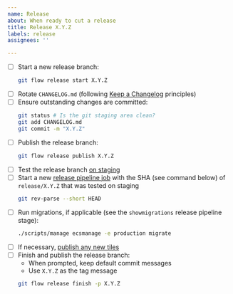 ```yaml
---
name: Release
about: When ready to cut a release
title: Release X.Y.Z
labels: release
assignees: ''

---
```


- [ ] Start a new release branch:
    ```bash
    git flow release start X.Y.Z
    ```
- [ ] Rotate `CHANGELOG.md` (following [Keep a Changelog](https://keepachangelog.com/) principles)
- [ ] Ensure outstanding changes are committed:
    ```bash
    git status # Is the git staging area clean?
    git add CHANGELOG.md
    git commit -m "X.Y.Z"
    ```
- [ ] Publish the release branch:
    ```bash
    git flow release publish X.Y.Z
    ```
- [ ] Test the release branch [on staging](https://staging.iow.azavea.com/)
- [ ] Start a new [release pipeline job](https://github.com/azavea/iow-boundary-tool/actions/workflows/release.yml) with the SHA (see command below) of `release/X.Y.Z` that was tested on staging
    ```bash
    git rev-parse --short HEAD
    ```
- [ ] Run migrations, if applicable (see the `showmigrations` release pipeline stage):
    ```bash
    ./scripts/manage ecsmanage -e production migrate
    ```
- [ ] If necessary, [publish any new tiles](https://github.com/azavea/iow-boundary-tool/blob/develop/data/README.md#deployment)
- [ ] Finish and publish the release branch:
    - When prompted, keep default commit messages
    - Use `X.Y.Z` as the tag message
    ```bash
    git flow release finish -p X.Y.Z
    ```
